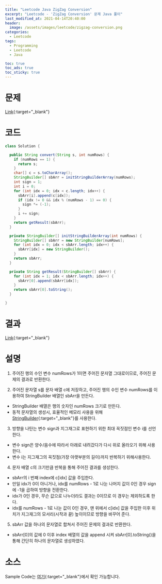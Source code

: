 ```yaml
---
title: "Leetcode Java ZigZag Conversion"
excerpt: "Leetcode - 'ZigZag Conversion' 문제 Java 풀이"
last_modified_at: 2021-04-14T20:40:00
header:
  image: /assets/images/leetcode/zigzag-conversion.png
categories:
  - Leetcode
tags:
  - Programming
  - Leetcode
  - Java

toc: true
toc_ads: true
toc_sticky: true
---
```

# 문제
[Link](https://leetcode.com/problems/zigzag-conversion/){:target="_blank"}

# 코드
```java
class Solution {

  public String convert(String s, int numRows) {
    if (numRows == 1) {
      return s;
    }
    char[] c = s.toCharArray();
    StringBuilder[] sbArr = initStringBuilderArray(numRows);
    int sign = 1;
    int i = 0;
    for (int idx = 0; idx < c.length; idx++) {
      sbArr[i].append(c[idx]);
      if (idx != 0 && idx % (numRows - 1) == 0) {
        sign *= (-1);
      }
      i += sign;
    }
    return getResult(sbArr);
  }

  private StringBuilder[] initStringBuilderArray(int numRows) {
    StringBuilder[] sbArr = new StringBuilder[numRows];
    for (int idx = 0; idx < sbArr.length; idx++) {
      sbArr[idx] = new StringBuilder();
    }
    return sbArr;
  }

  private String getResult(StringBuilder[] sbArr) {
    for (int idx = 1; idx < sbArr.length; idx++) {
      sbArr[0].append(sbArr[idx]);
    }
    return sbArr[0].toString();
  }

}
```

# 결과
[Link](https://leetcode.com/submissions/detail/480333369/){:target="_blank"}

# 설명
1. 주어진 행의 수인 변수 numRows가 1이면 주어진 문자열 그대로이므로, 주어진 문제의 결과로 반환한다.

2. 주어진 문자열 s를 문자 배열 c에 저장하고, 주어진 행의 수인 변수 numRows를 이용하여 StringBuilder 배열인 sbArr을 만든다.
- StringBuilder 배열은 행의 숫자인 numRows 크기로 만든다.
- 동적 문자열의 생성시, 효율적인 메모리 사용을 위해 [StringBuilder](https://docs.oracle.com/javase/tutorial/java/data/buffers.html){:target="_blank"}를 사용한다.

3. 방향을 나탄는 변수 sign과 지그재그로 표현하기 위한 최대 꼭짓점인 변수 i를 선언한다.
- 변수 sign은 양수/음수에 따라서 아래로 내려갔다가 다시 위로 올라오기 위해 사용한다.
- 변수 i는 지그재그의 꼭짓점(가장 아랫부분의 길이)까지 반복하기 위해사용한다.

4. 문자 배열 c의 크기만큼 반복을 통해 주어진 결과를 생성한다.
- sbArr의 i 번째 index에 c\[idx\] 값을 주입한다.
- 만일 idx가 0이 아니거나, idx를 numRows - 1로 나눈 나머지 값이 0인 경우 sign에 -1을 곱하여 방향을 전환한다.
- idx가 0인 경우, 무슨 값으로 나누더라도 결과는 0이므로 이 경우는 제외하도록 한다.
- idx를 numRows - 1로 나눈 값이 0인 경우, 맨 위에서 c\[idx\] 값을 주입한 이후 위치가 지그재그의 모서리(시작과 끝) 높이이므로 방향을 바꾸어 준다.

5. sbArr 값을 하나의 문자열로 합쳐서 주어진 문제의 결과로 반환한다.
- sbArr[0]의 값에 0 이후 index 배열의 값을 append 시켜 sbArr[0].toString()을 통해 간단히 하나의 문자열로 생성하였다.

# 소스
Sample Code는 [여기](https://github.com/GracefulSoul/leetcode/blob/master/src/main/java/gracefulsoul/problems/ZigZagConversion.java){:target="_blank"}에서 확인 가능합니다.